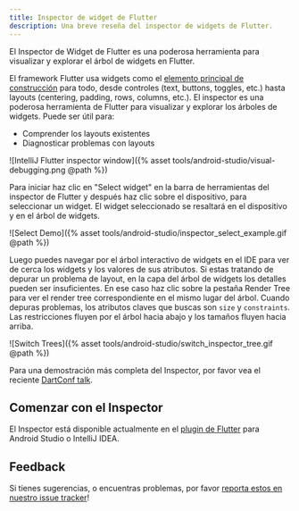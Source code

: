```yaml
---
title: Inspector de widget de Flutter 
description: Una breve reseña del inspector de widgets de Flutter.
---
```


El Inspector de Widget de Flutter es una poderosa herramienta para visualizar y explorar 
el árbol de widgets en Flutter.

El framework Flutter usa widgets como el [elemento principal de 
construcción](/docs/development/ui/widgets-intro) para todo, desde controles (text, buttons, 
toggles, etc.) hasta layouts (centering, padding, rows, columns, etc.). 
El inspector es una poderosa herramienta de Flutter para visualizar y explorar 
los árboles de widgets. Puede ser útil para:

* Comprender los layouts existentes
* Diagnosticar problemas con layouts 

![IntelliJ Flutter inspector window]({% asset tools/android-studio/visual-debugging.png @path %})

Para iniciar haz clic en "Select widget" en la barra de herramientas del inspector de Flutter y después haz clic 
sobre el dispositivo, para seleccionar un widget. El widget seleccionado se resaltará 
en el dispositivo y en el árbol de widgets.

![Select Demo]({% asset tools/android-studio/inspector_select_example.gif @path %})

Luego puedes navegar por el árbol interactivo de widgets en el IDE para ver 
de cerca los widgets y los valores de sus atributos. Si estas tratando de 
depurar un problema de layout, en la capa del árbol de widgets los detalles 
pueden ser insuficientes. En ese caso haz clic sobre la pestaña Render 
Tree para ver el render tree correspondiente en el mismo lugar del árbol. 
Cuando depuras problemas, los atributos claves que buscas son `size` y `constraints`. 
Las restricciones fluyen por el árbol hacia abajo y los tamaños fluyen hacia arriba.

![Switch Trees]({% asset tools/android-studio/switch_inspector_tree.gif @path %})

Para una demostración más completa del Inspector, por favor vea el reciente 
[DartConf talk](https://www.youtube.com/watch?v=JIcmJNT9DNI).

## Comenzar con el Inspector

El Inspector está disponible actualmente en el [plugin de 
Flutter](/get-started/editor/) para Android Studio o IntelliJ IDEA.

## Feedback

Si tienes sugerencias, o encuentras problemas, por favor 
[reporta estos en nuestro issue tracker](https://github.com/flutter/flutter-intellij/issues/new?labels=inspector)!
